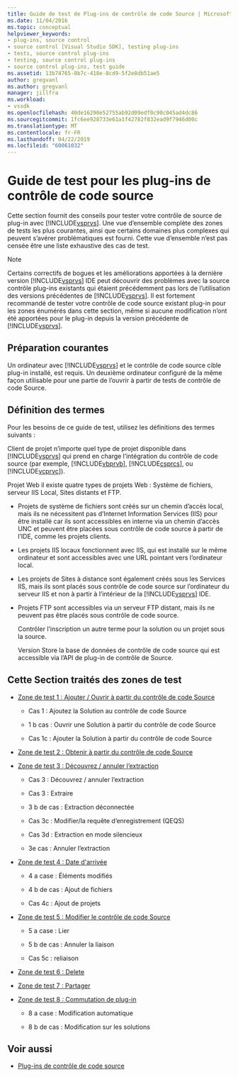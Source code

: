 ```yaml
---
title: Guide de test de Plug-ins de contrôle de code Source | Microsoft Docs
ms.date: 11/04/2016
ms.topic: conceptual
helpviewer_keywords:
- plug-ins, source control
- source control [Visual Studio SDK], testing plug-ins
- tests, source control plug-ins
- testing, source control plug-ins
- source control plug-ins, test guide
ms.assetid: 13b74765-0b7c-418e-8cd9-5f2e8db51ae5
author: gregvanl
ms.author: gregvanl
manager: jillfra
ms.workload:
- vssdk
ms.openlocfilehash: 40de16290e52755ab92d09edf0c90c045ad4dc86
ms.sourcegitcommit: 1fc6ee928733e61a1f42782f832ead9f7946d00c
ms.translationtype: MT
ms.contentlocale: fr-FR
ms.lasthandoff: 04/22/2019
ms.locfileid: "60061032"
---
```

# <a name="test-guide-for-source-control-plug-ins"></a>Guide de test pour les plug-ins de contrôle de code source
Cette section fournit des conseils pour tester votre contrôle de source de plug-in avec [!INCLUDE[vsprvs](../../code-quality/includes/vsprvs_md.md)]. Une vue d’ensemble complète des zones de tests les plus courantes, ainsi que certains domaines plus complexes qui peuvent s’avérer problématiques est fourni. Cette vue d’ensemble n’est pas censée être une liste exhaustive des cas de test.

> [!NOTE]
>  Certains correctifs de bogues et les améliorations apportées à la dernière version [!INCLUDE[vsprvs](../../code-quality/includes/vsprvs_md.md)] IDE peut découvrir des problèmes avec la source contrôle plug-ins existants qui étaient précédemment pas lors de l’utilisation des versions précédentes de [!INCLUDE[vsprvs](../../code-quality/includes/vsprvs_md.md)]. Il est fortement recommandé de tester votre contrôle de code source existant plug-in pour les zones énumérés dans cette section, même si aucune modification n’ont été apportées pour le plug-in depuis la version précédente de [!INCLUDE[vsprvs](../../code-quality/includes/vsprvs_md.md)].

## <a name="common-preparation"></a>Préparation courantes
 Un ordinateur avec [!INCLUDE[vsprvs](../../code-quality/includes/vsprvs_md.md)] et le contrôle de code source cible plug-in installé, est requis. Un deuxième ordinateur configuré de la même façon utilisable pour une partie de l’ouvrir à partir de tests de contrôle de code Source.

## <a name="definition-of-terms"></a>Définition des termes
 Pour les besoins de ce guide de test, utilisez les définitions des termes suivants :

 Client de projet n’importe quel type de projet disponible dans [!INCLUDE[vsprvs](../../code-quality/includes/vsprvs_md.md)] qui prend en charge l’intégration du contrôle de code source (par exemple, [!INCLUDE[vbprvb](../../code-quality/includes/vbprvb_md.md)], [!INCLUDE[csprcs](../../data-tools/includes/csprcs_md.md)], ou [!INCLUDE[vcprvc](../../code-quality/includes/vcprvc_md.md)]).

 Projet Web il existe quatre types de projets Web : Système de fichiers, serveur IIS Local, Sites distants et FTP.

- Projets de système de fichiers sont créés sur un chemin d’accès local, mais ils ne nécessitent pas d’Internet Information Services (IIS) pour être installé car ils sont accessibles en interne via un chemin d’accès UNC et peuvent être placées sous contrôle de code source à partir de l’IDE, comme les projets clients.

- Les projets IIS locaux fonctionnent avec IIS, qui est installé sur le même ordinateur et sont accessibles avec une URL pointant vers l’ordinateur local.

- Les projets de Sites à distance sont également créés sous les Services IIS, mais ils sont placés sous contrôle de code source sur l’ordinateur du serveur IIS et non à partir à l’intérieur de la [!INCLUDE[vsprvs](../../code-quality/includes/vsprvs_md.md)] IDE.

- Projets FTP sont accessibles via un serveur FTP distant, mais ils ne peuvent pas être placés sous contrôle de code source.

  Contrôler l’inscription un autre terme pour la solution ou un projet sous la source.

  Version Store la base de données de contrôle de code source qui est accessible via l’API de plug-in de contrôle de Source.

## <a name="test-areas-covered-in-this-section"></a>Cette Section traités des zones de test

- [Zone de test 1 : Ajouter / Ouvrir à partir du contrôle de code Source](../../extensibility/internals/test-area-1-add-to-open-from-source-control.md)

    - Cas 1 : Ajoutez la Solution au contrôle de code Source

    - 1 b cas : Ouvrir une Solution à partir du contrôle de code Source

    - Cas 1c : Ajouter la Solution à partir du contrôle de code Source

- [Zone de test 2 : Obtenir à partir du contrôle de code Source](../../extensibility/internals/test-area-2-get-from-source-control.md)

- [Zone de test 3 : Découvrez / annuler l’extraction](../../extensibility/internals/test-area-3-check-out-undo-checkout.md)

    - Cas 3 : Découvrez / annuler l’extraction

    - Cas 3 : Extraire

    - 3 b de cas : Extraction déconnectée

    - Cas 3c : Modifier/la requête d’enregistrement (QEQS)

    - Cas 3d : Extraction en mode silencieux

    - 3e cas : Annuler l’extraction

- [Zone de test 4 : Date d'arrivée](../../extensibility/internals/test-area-4-check-in.md)

    - 4 a case : Éléments modifiés

    - 4 b de cas : Ajout de fichiers

    - Cas 4c : Ajout de projets

- [Zone de test 5 : Modifier le contrôle de code Source](../../extensibility/internals/test-area-5-change-source-control.md)

    - 5 a case : Lier

    - 5 b de cas : Annuler la liaison

    - Cas 5c : reliaison

- [Zone de test 6 : Delete](../../extensibility/internals/test-area-6-delete.md)

- [Zone de test 7 : Partager](../../extensibility/internals/test-area-7-share.md)

- [Zone de test 8 : Commutation de plug-in](../../extensibility/internals/test-area-8-plug-in-switching.md)

    - 8 a case : Modification automatique

    - 8 b de cas : Modification sur les solutions

## <a name="see-also"></a>Voir aussi
- [Plug-ins de contrôle de code source](../../extensibility/source-control-plug-ins.md)